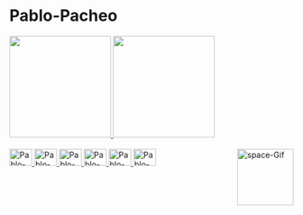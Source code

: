 # Pablo-Pacheo

<div>
<a href="https://github.com/Pablo-Pacheco">
<img height="180em" src="https://github-readme-stats.vercel.app/api?username=Pablo-Pacheco&include_all_commits=true&count_private=true&show_icons=true&theme=dark"/>
<img height="180em" src="https://github-readme-stats.vercel.app/api/top-langs/?username=Pablo-Pacheco&layout=compact&langs_count=8&theme=dark"/>    
</div>
<div style="display: inline_block"><br>
  <img aling="center" alt="Pablo-HTML" height="30" width="40" src="https://cdn.jsdelivr.net/gh/devicons/devicon/icons/html5/html5-original.svg">
  <img aling="center" alt="Pablo-CSS" height="30" width="40" src="https://cdn.jsdelivr.net/gh/devicons/devicon/icons/css3/css3-original.svg">
  <img aling="center" alt="Pablo-JavaScript" height="30" width="40" src="https://cdn.jsdelivr.net/gh/devicons/devicon/icons/javascript/javascript-original.svg">
  <img aling="center" alt="Pablo-csharp" height="30" width="40" src="https://cdn.jsdelivr.net/gh/devicons/devicon/icons/csharp/csharp-original.svg">
  <img aling="center" alt="Pablo-dotNETCore" height="30" width="40" src="https://cdn.jsdelivr.net/gh/devicons/devicon/icons/dotnetcore/dotnetcore-original.svg">
  <img aling="center" alt="Pablo-SQLServer" height="30" width="40"src="https://cdn.jsdelivr.net/gh/devicons/devicon/icons/microsoftsqlserver/microsoftsqlserver-plain-wordmark.svg">
  <img align="right" height="100" width="100" alt="space-Gif" src="https://64.media.tumblr.com/15fb32db6e1dd51f4ad43319a30de494/tumblr_n6pqj9Q6qB1sqsanfo1_400.gifv">
</div>

  ##
  
  
          
